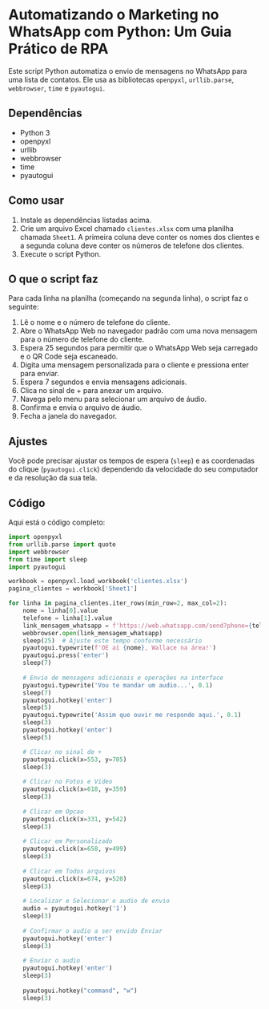 # Automatizando o Marketing no WhatsApp com Python: Um Guia Prático de RPA

Este script Python automatiza o envio de mensagens no WhatsApp para uma lista de contatos. Ele usa as bibliotecas `openpyxl`, `urllib.parse`, `webbrowser`, `time` e `pyautogui`.

## Dependências

- Python 3
- openpyxl
- urllib
- webbrowser
- time
- pyautogui

## Como usar

1. Instale as dependências listadas acima.
2. Crie um arquivo Excel chamado `clientes.xlsx` com uma planilha chamada `Sheet1`. A primeira coluna deve conter os nomes dos clientes e a segunda coluna deve conter os números de telefone dos clientes.
3. Execute o script Python.

## O que o script faz

Para cada linha na planilha (começando na segunda linha), o script faz o seguinte:

1. Lê o nome e o número de telefone do cliente.
2. Abre o WhatsApp Web no navegador padrão com uma nova mensagem para o número de telefone do cliente.
3. Espera 25 segundos para permitir que o WhatsApp Web seja carregado e o QR Code seja escaneado.
4. Digita uma mensagem personalizada para o cliente e pressiona enter para enviar.
5. Espera 7 segundos e envia mensagens adicionais.
6. Clica no sinal de + para anexar um arquivo.
7. Navega pelo menu para selecionar um arquivo de áudio.
8. Confirma e envia o arquivo de áudio.
9. Fecha a janela do navegador.

## Ajustes

Você pode precisar ajustar os tempos de espera (`sleep`) e as coordenadas do clique (`pyautogui.click`) dependendo da velocidade do seu computador e da resolução da sua tela.

## Código

Aqui está o código completo:

```python
import openpyxl
from urllib.parse import quote
import webbrowser
from time import sleep
import pyautogui

workbook = openpyxl.load_workbook('clientes.xlsx')
pagina_clientes = workbook['Sheet1']

for linha in pagina_clientes.iter_rows(min_row=2, max_col=2):
    nome = linha[0].value
    telefone = linha[1].value
    link_mensagem_whatsapp = f'https://web.whatsapp.com/send?phone={telefone}'
    webbrowser.open(link_mensagem_whatsapp)
    sleep(25)  # Ajuste este tempo conforme necessário
    pyautogui.typewrite(f'OE aí {nome}, Wallace na área!')
    pyautogui.press('enter')
    sleep(7)
    
    # Envio de mensagens adicionais e operações na interface
    pyautogui.typewrite('Vou te mandar um audio...', 0.1)
    sleep(7)
    pyautogui.hotkey('enter')
    sleep(5)
    pyautogui.typewrite('Assim que ouvir me responde aqui.', 0.1)
    sleep(3)
    pyautogui.hotkey('enter')
    sleep(5)

    # Clicar no sinal de +
    pyautogui.click(x=553, y=705)
    sleep(3)
        
    # Clicar no Fotos e Video
    pyautogui.click(x=618, y=359)
    sleep(3)
        
    # Clicar em Opcao
    pyautogui.click(x=331, y=542)
    sleep(3)
        
    # Clicar em Personalizado
    pyautogui.click(x=658, y=499)
    sleep(3)
        
    # Clicar em Todos arquivos
    pyautogui.click(x=674, y=520)
    sleep(3)
        
    # Localizar e Selecionar o audio de envio
    audio = pyautogui.hotkey('1')
    sleep(3)
        
    # Confirmar o audio a ser envido Enviar
    pyautogui.hotkey('enter')
    sleep(3)
        
    # Enviar o audio
    pyautogui.hotkey('enter')
    sleep(3)
        
    pyautogui.hotkey("command", "w")
    sleep(3)
